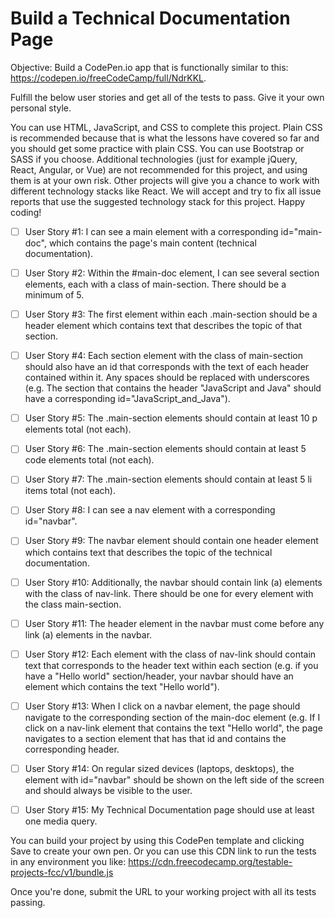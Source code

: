 # Build a Technical Documentation Page
Objective: Build a CodePen.io app that is functionally similar to this: https://codepen.io/freeCodeCamp/full/NdrKKL.

Fulfill the below user stories and get all of the tests to pass. Give it your own personal style.

You can use HTML, JavaScript, and CSS to complete this project. Plain CSS is recommended because that is what the lessons have covered so far and you should get some practice with plain CSS. You can use Bootstrap or SASS if you choose. Additional technologies (just for example jQuery, React, Angular, or Vue) are not recommended for this project, and using them is at your own risk. Other projects will give you a chance to work with different technology stacks like React. We will accept and try to fix all issue reports that use the suggested technology stack for this project. Happy coding!

- [ ] User Story #1: I can see a main element with a corresponding id="main-doc", which contains the page's main content (technical documentation).

- [ ] User Story #2: Within the #main-doc element, I can see several section elements, each with a class of main-section. There should be a minimum of 5.

- [ ] User Story #3: The first element within each .main-section should be a header element which contains text that describes the topic of that section.

- [ ] User Story #4: Each section element with the class of main-section should also have an id that corresponds with the text of each header contained within it. Any spaces should be replaced with underscores (e.g. The section that contains the header "JavaScript and Java" should have a corresponding id="JavaScript_and_Java").

- [ ] User Story #5: The .main-section elements should contain at least 10 p elements total (not each).

- [ ] User Story #6: The .main-section elements should contain at least 5 code elements total (not each).

- [ ] User Story #7: The .main-section elements should contain at least 5 li items total (not each).

- [ ] User Story #8: I can see a nav element with a corresponding id="navbar".

- [ ] User Story #9: The navbar element should contain one header element which contains text that describes the topic of the technical documentation.

- [ ] User Story #10: Additionally, the navbar should contain link (a) elements with the class of nav-link. There should be one for every element with the class main-section.

- [ ] User Story #11: The header element in the navbar must come before any link (a) elements in the navbar.

- [ ] User Story #12: Each element with the class of nav-link should contain text that corresponds to the header text within each section (e.g. if you have a "Hello world" section/header, your navbar should have an element which contains the text "Hello world").

- [ ] User Story #13: When I click on a navbar element, the page should navigate to the corresponding section of the main-doc element (e.g. If I click on a nav-link element that contains the text "Hello world", the page navigates to a section element that has that id and contains the corresponding header.

- [ ] User Story #14: On regular sized devices (laptops, desktops), the element with id="navbar" should be shown on the left side of the screen and should always be visible to the user.

- [ ] User Story #15: My Technical Documentation page should use at least one media query.

You can build your project by using this CodePen template and clicking Save to create your own pen. Or you can use this CDN link to run the tests in any environment you like: https://cdn.freecodecamp.org/testable-projects-fcc/v1/bundle.js

Once you're done, submit the URL to your working project with all its tests passing.
